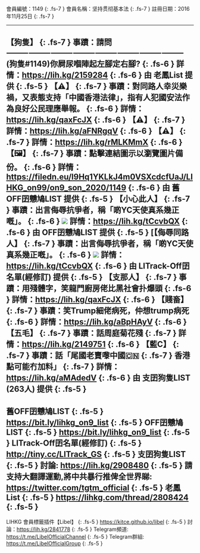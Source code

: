 
會員編號：1149 
{: .fs-7 }
會員名稱：坚持贯彻基本法
{: .fs-7 }
註冊日期：2016年11月25日 
{: .fs-7 }

---
【狗隻】 
{: .fs-7 }
事蹟：請問⸻⸻⸻⸻⸻⸻⸻⸻(狗隻#1149)你屙尿嗰陣起左腳定右腳? 
{: .fs-6 }
詳情：https://lih.kg/2159284 
{: .fs-6 }
由 老鳳List 提供 
{: .fs-5 }
【⚠️】 
{: .fs-7 }
事蹟：對同路人幸災樂禍，又表態支持「中國香港法律」，指有人犯國安法作為良好公民理應舉報。 
{: .fs-6 }
詳情：https://lih.kg/qaxFcJX 
{: .fs-6 }
【⚠️】 
{: .fs-7 }
詳情：https://lih.kg/aFNRgqV 
{: .fs-6 }
【⚠️】 
{: .fs-7 }
詳情：https://lih.kg/rMLKMmX 
{: .fs-6 }
【🖼️】 
{: .fs-7 }
事蹟：點擊連結圖示以瀏覽圖片備份。 
{: .fs-6 }
詳情：https://filedn.eu/l9Hq1YKLkJ4m0VSXcdcfUaJ/LIHKG_on99/on9_son_2020/1149 
{: .fs-6 }
由 舊OFF囝戇鳩LIST 提供 
{: .fs-5 }
【小心此人】 
{: .fs-7 }
事蹟：出言侮辱抗爭者，稱「啲YC天使真系幾正嘅」。 
{: .fs-6 }
![](https://filedn.eu/l9Hq1YKLkJ4m0VSXcdcfUaJ/LIHKG_on99/on9_jai/1149/1149.1_.png)
詳情：https://lih.kg/tCcvbQX 
{: .fs-6 }
由 OFF囝戇鳩LIST 提供 
{: .fs-5 }
[【侮辱同路人】 
{: .fs-7 }
事蹟：出言侮辱抗爭者，稱「啲YC天使真系幾正嘅」。 
{: .fs-6 }
![](https://filedn.eu/l9Hq1YKLkJ4m0VSXcdcfUaJ/LIHKG_on99/on9_jai/1149/1149.1_.png)
詳情：https://lih.kg/tCcvbQX 
{: .fs-6 }
由 LITrack-Off囝名單(經修訂) 提供 
{: .fs-5 }
【支那人】 
{: .fs-7 }
事蹟：用殘體字，笑龍門廚房佬比黑社會扑爆頭 
{: .fs-6 }
詳情：https://lih.kg/qaxFcJX 
{: .fs-6 }
【賤畜】 
{: .fs-7 }
事蹟：笑Trump細佬病死，仲想trump病死 
{: .fs-6 }
詳情：https://lih.kg/aBpHAyV 
{: .fs-6 }
【五毛】 
{: .fs-7 }
事蹟：話周庭菊花殘 
{: .fs-7 }
詳情：https://lih.kg/2149751 
{: .fs-6 }
【藍C】 
{: .fs-7 }
事蹟：話「尾國老賣嚟中國🇨🇳 
{: .fs-7 }
香港點可能冇加料」 
{: .fs-7 }
詳情：https://lih.kg/aMAdedV 
{: .fs-6 }
由 支囝狗隻LIST (263人) 提供 
{: .fs-5 }
---
舊OFF囝戇鳩LIST 
{: .fs-5 }
https://bit.ly/lihkg_on9_list 
{: .fs-5 }
OFF囝戇鳩LIST 
{: .fs-5 }
https://bit.ly/lihkg_on9_list 
{: .fs-5 }
LITrack-Off囝名單(經修訂) 
{: .fs-5 }
http://tiny.cc/LITrack_GS 
{: .fs-5 }
支囝狗隻LIST 
{: .fs-5 }
討論: https://lih.kg/2908480 
{: .fs-5 }
請支持大翻譯運動,將中共暴行推俾全世界睇: https://twitter.com/tgtm_official 
{: .fs-5 }
老鳳List 
{: .fs-5 }
https://lihkg.com/thread/2808424 
{: .fs-5 }
---

LIHKG 會員標籤插件【Libel】 
{: .fs-5 }
https://kitce.github.io/libel 
{: .fs-5 }
討論：https://lih.kg/2841778 
{: .fs-5 }
Telegram頻道: https://t.me/LibelOfficialChannel 
{: .fs-5 }
Telegram群組: https://t.me/LibelOfficialGroup 
{: .fs-5 }
